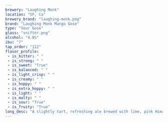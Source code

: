 ```yaml
---
brewery: "Laughing Monk"
location: "SF, Ca"
brewery_brand: "laughing-monk.png"
brand: "Laughing Monk Mango Gose"
type: "Sour Gose"
glass: "snifter.png"
alcohol: "4.8%"
ibu: "7"
tap_order: "112"
flavor_profile:
 - is_bitter: " "
 - is_strong: " "
 - is_sweet: "True"
 - is_balanced: " "
 - is_light_crisp: " "
 - is_creamy: " "
 - is_hoppy: " "
 - is_extra_hoppy: " "
 - is_light: " "
 - is_malty: " "
 - is_sour: "True"
 - is_fruity: "True"
long_desc: "A slightly tart, refreshing ale brewed with lime, pink Himalayan sea salt, and fresh Mango. The lime leaves a soft citrus fragrance to this light and sessionable ale perfect for a sunny day. Originally brewed in collaboration with the Pink Boots Society, this Gose won a Bronze medal at the California State Fair Beer competition for session beers."
---
```

